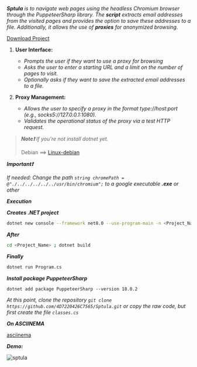 _**Sptula** is to navigate web pages using the headless Chromium browser through the PuppeteerSharp library. The **script** extracts email addresses from the visited pages and provides the option to save these addresses to a file. Additionally, it allows the use of **proxies** for anonymized browsing._

[Download Project](https://github.com/4D7220426C7565/Sptula/releases)

1. **User Interface:**
    - _Prompts the user if they want to use a proxy for browsing_
    - _Asks the user to enter a starting URL and a limit on the number of pages to visit._
    - _Optionally asks if they want to save the extracted email addresses to a file._

2. **Proxy Management:**
    - _Allows the user to specify a proxy in the format type://host:port (e.g., socks5://127.0.0.1:1080)._
    - _Validates the operational status of the proxy via a test HTTP request._

>_**Note❗** If you're not install dotnet yet._
>
>Debian ==> [Linux-debian](https://learn.microsoft.com/en-us/dotnet/core/install/linux-debian)


**_Important❗_**

_If needed: Change the path ```string chromePath = @"./../../../../../usr/bin/chromium";``` to a google executable **.exe** or other_

_**Execution**_

_**Creates .NET project**_
```Bash
dotnet new console --framework net8.0 --use-program-main -n <Project_Name>
```

_**After**_
```Bash
cd <Project_Name> ; dotnet build
```

_**Finally**_
```Bash
dotnet run Program.cs
```
_**Install package PuppeteerSharp**_
```
dotnet add package PuppeteerSharp --version 18.0.2
```

_At this point, clone the repository ```git clone https://github.com/4D7220426C7565/Sptula.git``` or copy the raw code, but first create the file ```classes.cs```_

_**On ASCIINEMA**_

[asciinema](https://asciinema.org/a/SHs3BAl8br9lsmtrFObitQf6K)


_**Demo:**_

![sptula](https://github.com/4D7220426C7565/Sptula/assets/171493198/32f10109-6239-4af3-8e62-1b0dddcdacee)
